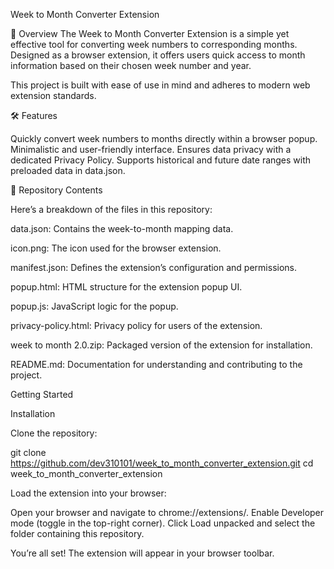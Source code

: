 Week to Month Converter Extension

🚀 Overview
The Week to Month Converter Extension is a simple yet effective tool for converting week numbers to corresponding months. Designed as a browser extension, it offers users quick access to month information based on their chosen week number and year.

This project is built with ease of use in mind and adheres to modern web extension standards.

🛠️ Features

Quickly convert week numbers to months directly within a browser popup.
Minimalistic and user-friendly interface.
Ensures data privacy with a dedicated Privacy Policy.
Supports historical and future date ranges with preloaded data in data.json.

📂 Repository Contents

Here’s a breakdown of the files in this repository:

data.json: Contains the week-to-month mapping data.

icon.png: The icon used for the browser extension.

manifest.json: Defines the extension’s configuration and permissions.

popup.html: HTML structure for the extension popup UI.

popup.js: JavaScript logic for the popup.

privacy-policy.html: Privacy policy for users of the extension.

week to month 2.0.zip: Packaged version of the extension for installation.

README.md: Documentation for understanding and contributing to the project.


Getting Started

Installation

Clone the repository:

git clone https://github.com/dev310101/week_to_month_converter_extension.git
cd week_to_month_converter_extension

Load the extension into your browser:

Open your browser and navigate to chrome://extensions/.
Enable Developer mode (toggle in the top-right corner).
Click Load unpacked and select the folder containing this repository.

You’re all set! The extension will appear in your browser toolbar.
